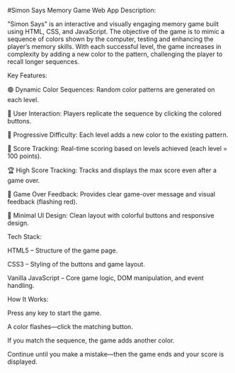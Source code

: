 #Simon Says 
Memory Game Web App
Description:

"Simon Says" is an interactive and visually engaging memory game built using HTML, CSS, and JavaScript. The objective of the game is to mimic a sequence of colors shown by the computer, testing and enhancing the player’s memory skills. With each successful level, the game increases in complexity by adding a new color to the pattern, challenging the player to recall longer sequences.

Key Features:

🟢 Dynamic Color Sequences: Random color patterns are generated on each level.

🧠 User Interaction: Players replicate the sequence by clicking the colored buttons.

🔁 Progressive Difficulty: Each level adds a new color to the existing pattern.

🎯 Score Tracking: Real-time scoring based on levels achieved (each level = 100 points).

🏆 High Score Tracking: Tracks and displays the max score even after a game over.

🚨 Game Over Feedback: Provides clear game-over message and visual feedback (flashing red).

🎨 Minimal UI Design: Clean layout with colorful buttons and responsive design.

Tech Stack:

HTML5 – Structure of the game page.

CSS3 – Styling of the buttons and game layout.

Vanilla JavaScript – Core game logic, DOM manipulation, and event handling.

How It Works:

Press any key to start the game.

A color flashes—click the matching button.

If you match the sequence, the game adds another color.

Continue until you make a mistake—then the game ends and your score is displayed.
